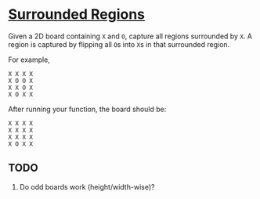 # [Surrounded Regions](https://leetcode.com/problems/surrounded-regions/description/)

Given a 2D board containing `X` and `O`, capture all regions surrounded by `X`.
A region is captured by flipping all `O`s into `X`s in that surrounded region.

For example,

```
X X X X
X O O X
X X O X
X O X X
```

After running your function, the board should be:

```
X X X X
X X X X
X X X X
X O X X
```

## TODO

1. Do odd boards work (height/width-wise)?
